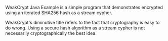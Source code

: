 WeakCrypt Java Example is a simple program that demonstrates encrypted using an iterated SHA256 hash as a stream cypher. 

WeakCrypt's diminutive title refers to the fact that cryptography is easy to do wrong. Using a secure hash algorithm as a stream cypher is not necessarily cryptographically the best idea.
